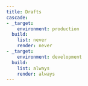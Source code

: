```yaml
---
title: Drafts
cascade:
- _target:
    environment: production
  build:
    list: never
    render: never
- _target:
    environment: development
  build:
    list: always
    render: always
---
```

